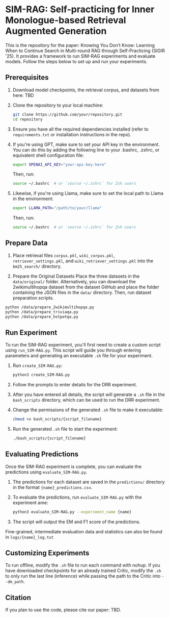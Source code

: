 # SIM-RAG: Self-practicing for Inner Monologue-based Retrieval Augmented Generation

This is the repository for the paper: Knowing You Don’t Know: Learning When to Continue Search in
Multi-round RAG through Self-Practicing (SIGIR '25). It provides a framework to run SIM-RAG experiments and evaluate models. Follow the steps below to set up and run your experiments.

## Prerequisites

1. Download model checkpoints, the retrieval corpus, and datasets from here: TBD

2. Clone the repository to your local machine:
   ```bash
   git clone https://github.com/your/repository.git
   cd repository
   ```

3. Ensure you have all the required dependencies installed (refer to `requirements.txt` or installation instructions in the repo).

4. If you're using GPT, make sure to set your API key in the environment. You can do this by adding the following line to your .bashrc, .zshrc, or equivalent shell configuration file:

    ```bash
    export OPENAI_API_KEY="your-api-key-here"
    ```

    Then, run:
     ```bash
    source ~/.bashrc  # or `source ~/.zshrc` for Zsh users
    ```

5. Likewise, if you're using Llama, make sure to set the local path to Llama in the environment:
    
    ```bash
    export LLAMA_PATH="/path/to/your/llama"
    ```

    Then, run:
     ```bash
    source ~/.bashrc  # or `source ~/.zshrc` for Zsh users
    ```

## Prepare Data
1. Place retrieval files `corpus.pkl`, `wiki_corpus.pkl`, `retriever_settings.pkl`, and `wiki_retriever_settings.pkl` into the `bm25_search/` directory.

2. Prepare the Original Datasets
Place the three datasets in the `data/original/` folder. Alternatively, you can download the 2wikimultihopqa dataset from the dataset GitHub and place the folder containing the JSON files in the `data/` directory. Then, run dataset preparation scripts.
```bash
python /data/prepare_2wikimultihopqa.py
python /data/prepare_triviaqa.py
python /data/prepare_hotpotqa.py
```

## Run Experiment

To run the SIM-RAG experiment, you'll first need to create a custom script using `run_SIM-RAG.py`. This script will guide you through entering parameters and generating an executable `.sh` file for your experiment.

1. Run `create_SIM-RAG.py`:
   ```bash
   python3 create_SIM-RAG.py
   ```

2. Follow the prompts to enter details for the DRR experiment.

3. After you have entered all details, the script will generate a `.sh` file in the `bash_scripts` directory, which can be used to run the DRR experiment.

4. Change the permissions of the generated `.sh` file to make it executable:
   ```bash
   chmod +x bash_scripts/{script_filename}
   ```

5. Run the generated `.sh` file to start the experiment:
   ```bash
   ./bash_scripts/{script_filename}
   ```

## Evaluating Predictions

Once the SIM-RAG experiment is complete, you can evaluate the predictions using `evaluate_SIM-RAG.py`.

1. The predictions for each dataset are saved in the `predictions/` directory in the format `{name}_predictions.csv`.

2. To evaluate the predictions, run `evaluate_SIM-RAG.py` with the experiment ame:
   ```bash
   python3 evaluate_SIM-RAG.py --experiment_name {name}
   ```

3. The script will output the EM and F1 score of the predictions.

Fine-grained, intermediate evaluation data and statistics can also be found in `logs/{name}_log.txt`

## Customizing Experiments

To run offline, modify the `.sh` file to run each command with nohup. If you have downloaded checkpoints for an already trained Critic, modify the `.sh` to only run the last line (inference) while passing the path to the Critic into `--dm_path`.

## Citation 
If you plan to use the code, please cite our paper: TBD.

